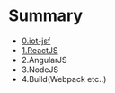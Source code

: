 # Summary

* [0.iot-jsf](0iot-jsf.md)
* [1.ReactJS](1reactjs.md)
* 2.AngularJS
* 3.NodeJS
* 4.Build(Webpack etc..)

